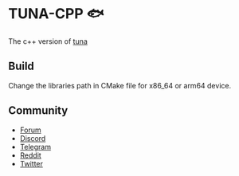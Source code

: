 # TUNA-CPP 🐟

The c++ version of [tuna](https://github.com/nknorg/tuna)

## Build

Change the libraries path in CMake file for x86_64 or arm64 device.

## 



## Community

- [Forum](https://forum.nkn.org/)
- [Discord](https://discord.gg/c7mTynX)
- [Telegram](https://t.me/nknorg)
- [Reddit](https://www.reddit.com/r/nknblockchain/)
- [Twitter](https://twitter.com/NKN_ORG)

